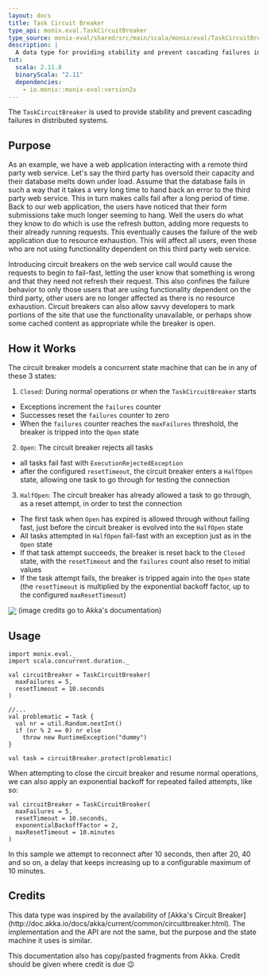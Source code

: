 ```yaml
---
layout: docs
title: Task Circuit Breaker
type_api: monix.eval.TaskCircuitBreaker
type_source: monix-eval/shared/src/main/scala/monix/eval/TaskCircuitBreaker.scala
description: |
  A data type for providing stability and prevent cascading failures in distributed systems.
tut:
  scala: 2.11.8
  binaryScala: "2.11"
  dependencies:
    - io.monix::monix-eval:version2x
---
```


The `TaskCircuitBreaker` is used to provide stability and prevent
cascading failures in distributed systems.

## Purpose

As an example, we have a web application interacting with a remote
third party web service. Let's say the third party has oversold their
capacity and their database melts down under load. Assume that the
database fails in such a way that it takes a very long time to hand
back an error to the third party web service. This in turn makes calls
fail after a long period of time. Back to our web application, the
users have noticed that their form submissions take much longer
seeming to hang. Well the users do what they know to do which is use
the refresh button, adding more requests to their already running
requests. This eventually causes the failure of the web application
due to resource exhaustion. This will affect all users, even those who
are not using functionality dependent on this third party web service.

Introducing circuit breakers on the web service call would cause the
requests to begin to fail-fast, letting the user know that something
is wrong and that they need not refresh their request. This also
confines the failure behavior to only those users that are using
functionality dependent on the third party, other users are no longer
affected as there is no resource exhaustion. Circuit breakers can also
allow savvy developers to mark portions of the site that use the
functionality unavailable, or perhaps show some cached content as
appropriate while the breaker is open.

## How it Works

The circuit breaker models a concurrent state machine that can be in
any of these 3 states:

1. `Closed`: During normal operations or when the `TaskCircuitBreaker` starts
  - Exceptions increment the `failures` counter
  - Successes reset the `failures` counter to zero  
  - When the `failures` counter reaches the `maxFailures` threshold,
    the breaker is tripped into the `Open` state
2. `Open`: The circuit breaker rejects all tasks
  - all tasks fail fast with `ExecutionRejectedException`
  - after the configured `resetTimeout`, the circuit breaker enters a
    `HalfOpen` state, allowing one task to go through for testing the
    connection
3. `HalfOpen`: The circuit breaker has already allowed a task to go
   through, as a reset attempt, in order to test the connection
  - The first task when `Open` has expired is allowed through without
    failing fast, just before the circuit breaker is evolved into the
    `HalfOpen` state    
  - All tasks attempted in `HalfOpen` fail-fast with an exception just
    as in the `Open` state
  - If that task attempt succeeds, the breaker is reset back to the
    `Closed` state, with the `resetTimeout` and the `failures` count
    also reset to initial values
  - If the task attempt fails, the breaker is tripped again into the
    `Open` state (the `resetTimeout` is multiplied by the exponential
    backoff factor, up to the configured `maxResetTimeout`)

<img src="{{ site.baseurl }}public/images/circuit-breaker-states.png" align="center" style="max-width: 100%" />
(image credits go to Akka's documentation)

## Usage

```tut:silent
import monix.eval._
import scala.concurrent.duration._

val circuitBreaker = TaskCircuitBreaker(
  maxFailures = 5,
  resetTimeout = 10.seconds
)

//...
val problematic = Task {
  val nr = util.Random.nextInt()
  if (nr % 2 == 0) nr else
    throw new RuntimeException("dummy")
}

val task = circuitBreaker.protect(problematic)
```

When attempting to close the circuit breaker and resume normal
operations, we can also apply an exponential backoff for repeated
failed attempts, like so:

```tut:silent
val circuitBreaker = TaskCircuitBreaker(
  maxFailures = 5,
  resetTimeout = 10.seconds,
  exponentialBackoffFactor = 2,
  maxResetTimeout = 10.minutes
)
```

In this sample we attempt to reconnect after 10 seconds, then after
20, 40 and so on, a delay that keeps increasing up to a configurable
maximum of 10 minutes.

## Credits

<div class='extra' markdown='1'>
This data type was inspired by the availability of
[Akka's Circuit Breaker](http://doc.akka.io/docs/akka/current/common/circuitbreaker.html).
The implementation and the API are not the same, but the
purpose and the state machine it uses is similar.

This documentation also has copy/pasted fragments from Akka.
Credit should be given where credit is due 😉
</div>

